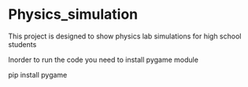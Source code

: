 # Physics_simulation

This project is designed to show physics lab simulations for high school students

Inorder to run the code you need to install pygame module

pip install pygame


